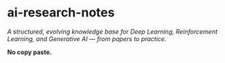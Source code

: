 # ai-research-notes

_A structured, evolving knowledge base for Deep Learning, Reinforcement Learning, and Generative AI — from papers to practice._

**No copy paste.**   
